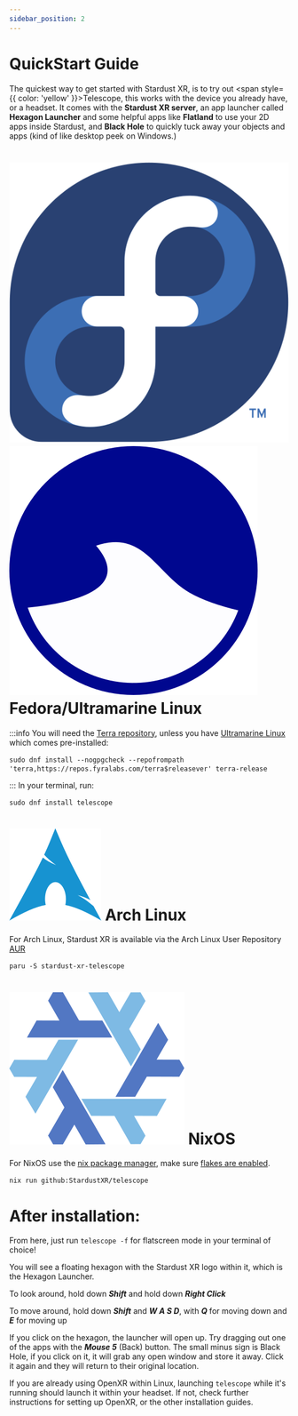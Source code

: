 ```yaml
---
sidebar_position: 2
---
```


# QuickStart Guide  

The quickest way to get started with Stardust XR, is to try out <span style={{ color: 'yellow' }}>Telescope</span>, this works with the device you already have, or a headset. It comes with the **Stardust XR server**, an app launcher called **Hexagon Launcher** and some helpful apps like **Flatland** to use your 2D apps inside Stardust,  and **Black Hole** to quickly tuck away your objects and apps (kind of like desktop peek on Windows.)
<h1>
  <img 
    src="/img/docs/Fedora_logo.svg" 
    alt="Fedora Logo" 
    style={{ verticalAlign: 'middle', height: '1em', marginRight: '0.5em' }} 
  />
  <img 
    src="/img/docs/ultramarine-logo.svg" 
    alt="Ultramarine Logo" 
    style={{ verticalAlign: 'middle', height: '1em', marginRight: '0.5em' }} 
  />
  Fedora/Ultramarine Linux
</h1>

:::info
You will need the [Terra repository](https://terra.fyralabs.com/), unless you have [Ultramarine Linux](https://ultramarine-linux.org/download/) which comes pre-installed: 
```
sudo dnf install --nogpgcheck --repofrompath 'terra,https://repos.fyralabs.com/terra$releasever' terra-release
```
:::
In your terminal, run:
```
sudo dnf install telescope 
``` 
<h1>
  <img src="/img/docs/arch.png" alt="Logo" style={{ verticalAlign: 'middle', height: '1em', marginRight: '0.5em' }} />
  Arch Linux 
</h1>

For Arch Linux, Stardust XR is available via the Arch Linux User Repository [AUR](https://aur.archlinux.org/packages/stardust-xr-telescope)
```
paru -S stardust-xr-telescope
```
<h1>
  <img src="/img/docs/nixos.svg" alt="Logo" style={{ verticalAlign: 'middle', height: '1em', marginRight: '0.5em' }} />
  NixOS 
</h1>

For NixOS use the [nix package manager](https://nixos.org/download/#nix-install-linux), make sure [flakes are enabled](https://nixos.wiki/wiki/flakes).
```
nix run github:StardustXR/telescope
```
# After installation:
From here, just run `telescope -f` for flatscreen mode in your terminal of choice!

You will see a floating hexagon with the Stardust XR logo within it, which is the Hexagon Launcher.


To look around, hold down ***Shift*** and hold down ***Right Click***

To move around, hold down ***Shift*** and ***W A S D***, with ***Q*** for moving down and ***E*** for moving up

If you click on the hexagon, the launcher will open up. Try dragging out one of the apps with the ***Mouse 5*** (Back) button. The small minus sign is Black Hole, if you click on it, it will grab any open window and store it away. Click it again and they will return to their original location.

If you are already using OpenXR within Linux, launching `telescope` while it's running should launch it within your headset. If not, check further instructions for setting up OpenXR, or the other installation guides. 
